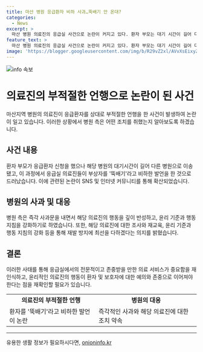 ```yaml
---
title: 마산 병원 응급환자 비하 사과…뚝배기 안 온대?
categories:
  - News
excerpt: >
  마산 병원 의료진의 응급실 사건으로 논란이 커지고 있다. 환자 부모는 대기 시간이 길어 다른 병원으로 보내진 동안 의료진이 뚝배기 등 욕설을 했다고 주장했다. 병원은 사과문을 내고, 직원 교육과 윤리 기준 강화를 약속했다. 이에 누리꾼들의 분노가 일고 있다. 응급상황에서 의료진의 언행이 문제가 됐다는 것이 주요 이슈다. (150자)
feature_text: >
  마산 병원 의료진의 응급실 사건으로 논란이 커지고 있다. 환자 부모는 대기 시간이 길어 다른 병원으로 보내진 동안 의료진이 뚝배기 등 욕설을 했다고 주장했다. 병원은 사과문을 내고, 직원 교육과 윤리 기준 강화를 약속했다. 이에 누리꾼들의 분노가 일고 있다. 응급상황에서 의료진의 언행이 문제가 됐다는 것이 주요 이슈다. (150자)
image: 'https://blogger.googleusercontent.com/img/b/R29vZ2xl/AVvXsEixyZcFfHzMRdzZMjFBmAUKJYCLCGyLL1o632UiGVXcaFdKo_bkvkuCioo0uUKlGfBVcT3P84aROyZIXSBEx3Aw5nCQ3pTgDom1WDC4m8eifvWiAmWEEVb4x6G_l8C0QH225ldMjyaFvpxGEBGNO37VmDTDMHGhJPq73UglMfDca1-0aw/s1600/blogspot.png'
---
```


<p><img src="https://blogger.googleusercontent.com/img/b/R29vZ2xl/AVvXsEixyZcFfHzMRdzZMjFBmAUKJYCLCGyLL1o632UiGVXcaFdKo_bkvkuCioo0uUKlGfBVcT3P84aROyZIXSBEx3Aw5nCQ3pTgDom1WDC4m8eifvWiAmWEEVb4x6G_l8C0QH225ldMjyaFvpxGEBGNO37VmDTDMHGhJPq73UglMfDca1-0aw/s1600/blogspot.png" alt="info 속보" /></p>

<h1>의료진의 부적절한 언행으로 논란이 된 사건</h1>

<p data-ke-size="size16">마산지역 병원의 의료진이 응급환자를 상대로 부적절한 언행을 한 사건이 발생하여 논란이 일고 있습니다. 이러한 상황에서 병원 측은 어떤 조치를 취했는지 알아보도록 하겠습니다.</p>

<h2 data-ke-size="size26">사건 내용</h2>

<p data-ke-size="size16">환자 부모가 응급환자 신청을 했으나 해당 병원의 대기시간이 길어 다른 병원으로 이송됐고, 이 과정에서 응급실 의료진들이 부상자를 '뚝배기'라고 비하한 발언을 한 것으로 드러났습니다. 이에 관련된 논란이 SNS 및 인터넷 커뮤니티를 통해 확산되었습니다.</p>

<h2 data-ke-size="size26">병원의 사과 및 대응</h2>

<p data-ke-size="size16">병원 측은 즉각 사과문을 내면서 해당 의료진의 행동을 깊이 반성하고, 윤리 기준과 행동 지침을 강화하기로 하였습니다. 또한, 해당 의료진에 대한 조사와 재교육, 윤리 기준과 행동 지침의 강화 등을 통해 재발 방지에 최선을 다하겠다는 의지를 밝혔습니다.</p>

<h2 data-ke-size="size26">결론</h2>

<p data-ke-size="size16">이러한 사태를 통해 응급실에서의 전문적이고 존중받을 만한 의료 서비스가 중요함을 재인식하고, 윤리적인 의료진의 행동이 환자 및 보호자에 대한 예의와 존중으로 이어져야 한다는 점을 재확인할 필요가 있습니다.</p>

<table>
    <tbody>
        <tr>
            <td style="text-align: center; height: 17px;"><b>의료진의 부적절한 언행</b></td>
            <td style="text-align: center; height: 17px;"><b>병원의 대응</b></td>
        </tr>
        <tr>
            <td>환자를 '뚝배기'라고 비하한 발언이 논란</td>
            <td>즉각적인 사과와 해당 의료진에 대한 조치 약속</td>
        </tr>
    </tbody>
</table>

<p><hr></p>
유용한 생활 정보가 필요하시다면, <a href="https://onioninfo.kr" rel="dofollow">onioninfo.kr</a>


